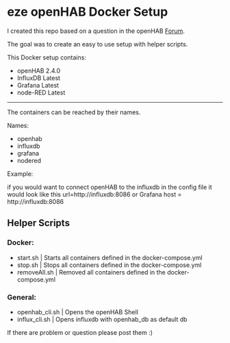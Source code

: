 # eze openHAB Docker Setup

I created this repo based on a question in the openHAB [Forum](https://community.openhab.org/t/openhab-docker-or-not/74869/3). 

The goal was to create an easy to use setup with helper scripts.

This Docker setup contains:

* openHAB 2.4.0
* InfluxDB Latest
* Grafana  Latest
* node-RED Latest

____

The containers can be reached by their names.

Names:

* openhab
* influxdb
* grafana
* nodered

Example:

if you would want to connect openHAB to the influxdb in the config file it would look like this
url=http://influxdb:8086
or Grafana
host = http://influxdb:8086

## Helper Scripts

### Docker:

* start.sh      | Starts all containers defined in the docker-compose.yml
* stop.sh       |  Stops all containers defined in the docker-compose.yml
* removeAll.sh  | Removed all containers defined in the docker-compose.yml

### General:

* openhab_cli.sh    | Opens the openHAB Shell
* influx_cli.sh   | Opens influxdb with openhab_db as default db


If there are problem or question please post them :)